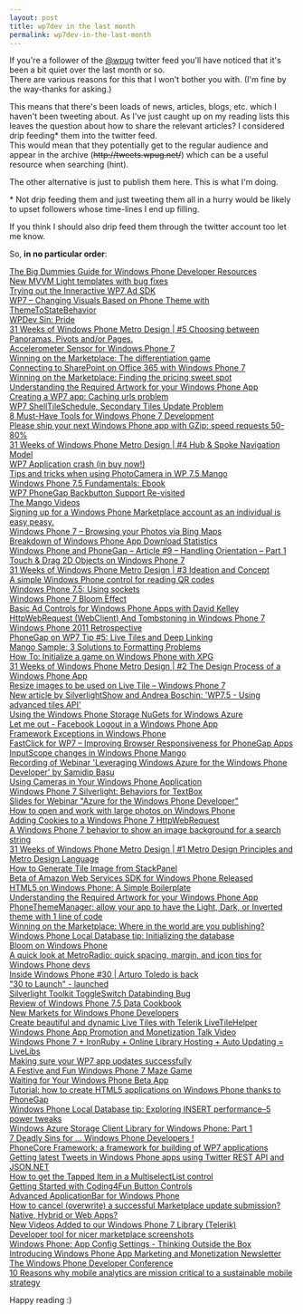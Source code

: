 ```yaml
---
layout: post
title: wp7dev in the last month
permalink: wp7dev-in-the-last-month
---
```


If you're a follower of the [@wpug](http://twitter.com/wpug) twitter feed you'll have noticed that it's been a bit quiet over the last month or so.  
There are various reasons for this that I won't bother you with. (I'm fine by the way-thanks for asking.)

This means that there's been loads of news, articles, blogs, etc. which I haven't been tweeting about. As I've just caught up on my reading lists this leaves the question about how to share the relevant articles? I considered drip feeding\* them into the twitter feed.  
This would mean that they potentially get to the regular audience and appear in the archive (~~http&#58;&#47;&#47;tweets.wpug.net/~~) which can be a useful resource when searching (hint).

The other alternative is just to publish them here. This is what I'm doing.

\* Not drip feeding them and just tweeting them all in a hurry would be likely to upset followers whose time-lines I end up filling.

If you think I should also drip feed them through the twitter account too let me know.

So, **in no particular order**:

[The Big Dummies Guide for Windows Phone Developer Resources](http://weblogs.asp.net/bsimser/archive/2012/01/29/the-big-dummies-guide-for-windows-phone-developer-resources.aspx)  
[New MVVM Light templates with bug fixes](http://blog.galasoft.ch/archive/2012/01/02/new-mvvm-light-templates-with-bug-fixes.aspx)  
[Trying out the Inneractive WP7 Ad SDK](http://socialebola.wordpress.com/2012/01/26/trying-out-the-inneractive-wp7-ad-sdk/)  
[WP7 – Changing Visuals Based on Phone Theme with ThemeToStateBehavior](http://dotneteers.net/blogs/vbandi/archive/2012/01/29/wp7-changing-visuals-based-on-phone-theme-with-themetostatebehavior.aspx)  
[WPDev Sin: Pride](http://samidipbasu.com/2012/01/30/wpdev-sin-pride/)  
[31 Weeks of Windows Phone Metro Design | #5 Choosing between Panoramas, Pivots and/or Pages.](http://ux.artu.tv/?p=234)  
[Accelerometer Sensor for Windows Phone 7](http://blogs.microsoft.co.il/blogs/shair/archive/2012/01/28/accelerometer-sensor-for-windows-phone-7.aspx)  
[Winning on the Marketplace: The differentiation game](http://blogs.msdn.com/b/cdnmobiledevs/archive/2012/01/30/winning-on-the-marketplace-the-differentiation-game.aspx)  
[Connecting to SharePoint on Office 365 with Windows Phone 7](http://garfoot.com/blog/2012/01/connecting-to-sharepoint-on-office-365-with-windows-phone-7/)  
[Winning on the Marketplace: Finding the pricing sweet spot](http://blogs.msdn.com/b/cdnmobiledevs/archive/2012/01/26/winning-on-the-marketplace-finding-the-pricing-sweet-spot.aspx)  
[Understanding the Required Artwork for your Windows Phone App](http://davebost.com/blog/2012/01/26/understanding-the-required-artwork-for-your-windows-phone-app/)  
[Creating a WP7 app: Caching urls problem](https://timdams.wordpress.com/2011/06/17/creating-a-wp-7-app-caching-urls/)  
[WP7 ShellTileSchedule, Secondary Tiles Update Problem](http://maintrick.blogspot.com/2012/01/wp7-shelltileschedule-secondary-tiles.html)  
[8 Must-Have Tools for Windows Phone 7 Development](http://www.diaryofaninja.com/blog/2012/01/23/8-musthave-tools-for-windows-phone-7-development)  
[Please ship your next Windows Phone app with GZip: speed requests 50-80%](http://www.jeff.wilcox.name/2012/01/windows-phone-gzip-support-by-morten/)  
[31 Weeks of Windows Phone Metro Design | #4 Hub & Spoke Navigation Model](http://ux.artu.tv/?p=220)  
[WP7 Application crash (in buy now!)](http://wieser-software.blogspot.com/2012/01/wp7-application-crash-in-buy-now.html)  
[Tips and tricks when using PhotoCamera in WP 7.5 Mango](http://creatingapps.telekomaustria.com/tips-and-tricks-when-using-photocamera-in-windows-phone-7-5-mango.html)  
[Windows Phone 7.5 Fundamentals: Ebook](http://www.silverlightshow.net/book/Windows-Phone-7.5-Fundamentals-Ebook.aspx)  
[WP7 PhoneGap Backbutton Support Re-visited](http://www.scottlogic.co.uk/blog/colin/2012/01/wp7-phonegap-backbutton-support-re-visited/)  
[The Mango Videos](http://channel9.msdn.com/series/The-Mango-Videos)  
[Signing up for a Windows Phone Marketplace account as an individual is easy peasy.](http://blogs.msdn.com/b/cdnmobiledevs/archive/2012/01/18/signing-up-for-a-windows-phone-marketplace-account-as-an-individual-is-easy-peasy.aspx)  
[Windows Phone 7 – Browsing your Photos via Bing Maps](http://www.scottlogic.co.uk/blog/colin/2012/01/windows-phone-7-browsing-your-photos-via-bing-maps/)  
[Breakdown of Windows Phone App Download Statistics](http://kodierer.blogspot.com/2012/01/breakdown-of-windows-phone-app-download.html)  
[Windows Phone and PhoneGap – Article #9 – Handling Orientation – Part 1](http://windowsphonerocks.com/windows-phone-and-phonegap-article-9-handling-orientation-part-1/)  
[Touch & Drag 2D Objects on Windows Phone 7](http://scionwest.net/2012/01/touch-drag-2d-objects-on-windows-phone-7/)  
[31 Weeks of Windows Phone Metro Design | #3 Ideation and Concept](http://ux.artu.tv/?p=206)  
[A simple Windows Phone control for reading QR codes](http://www.jeff.wilcox.name/2012/01/wpqr-control/)  
[Windows Phone 7.5: Using sockets](http://www.silverlightshow.net/items/Windows-Phone-7.5-Using-sockets.aspx)  
[Windows Phone 7 Bloom Effect](http://scionwest.net/2012/01/windows-phone-7-bloom-effect/)  
[Basic Ad Controls for Windows Phone Apps with David Kelley](http://www.silverlightshow.net/news/Basic-Ad-Controls-for-Windows-Phone-Apps-with-David-Kelley.aspx)  
[HttpWebRequest (WebClient) And Tombstoning in Windows Phone 7](http://www.designersilverlight.com/2012/01/11/httpwebrequest-webclient-and-tombstoning-in-windows-phone-7/)  
[Windows Phone 2011 Retrospective](http://windowsteamblog.com/windows_phone/b/wpdev/archive/2012/01/11/windows-phone-2011-retrospective.aspx)  
[PhoneGap on WP7 Tip #5: Live Tiles and Deep Linking](http://blogs.msdn.com/b/glengordon/archive/2012/01/10/phonegap-on-wp7-tip-5-live-tiles-and-deep-linking.aspx)  
[Mango Sample: 3 Solutions to Formatting Problems](http://blog.jerrynixon.com/2012/01/mango-sample-3-solutions-to-formatting.html)  
[How To: Initialize a game on Windows Phone with XPG](http://www.codeproject.com/Articles/311665/How-To-Initialize-a-game-on-Windows-Phone-with-XPG)  
[31 Weeks of Windows Phone Metro Design | #2 The Design Process of a Windows Phone App](http://ux.artu.tv/?p=192)  
[Resize images to be used on Live Tile – Windows Phone 7](http://depblog.weblogs.us/2012/01/09/resize-images-to-be-used-on-live-tile-windows-phone-7/)  
[New article by SilverlightShow and Andrea Boschin: 'WP7.5 - Using advanced tiles API'](http://www.silverlightshow.net/news/New-article-by-SilverlightShow-and-Andrea-Boschin-WP7.5-Using-advanced-tiles-API.aspx)  
[Using the Windows Phone Storage NuGets for Windows Azure](http://channel9.msdn.com/posts/Using-the-Windows-Phone-Storage-NuGets-for-Windows-Azure)  
[Let me out - Facebook Logout in a Windows Phone App](http://kodierer.blogspot.com/2012/01/let-me-out-facebook-logout-in-windows.html)  
[Framework Exceptions in Windows Phone](http://nicksnettravels.builttoroam.com/post/2012/01/06/Framework-Exceptions-in-Windows-Phone.aspx)  
[FastClick for WP7 – Improving Browser Responsiveness for PhoneGap Apps](http://www.scottlogic.co.uk/blog/colin/2012/01/fastclick-for-wp7-improving-browser-responsiveness-for-phonegap-apps/)  
[InputScope changes in Windows Phone Mango](http://blogs.msdn.com/b/devfish/archive/2012/01/05/inputscope-changes-in-windows-phone-mango.aspx)  
[Recording of Webinar 'Leveraging Windows Azure for the Windows Phone Developer' by Samidip Basu](http://www.silverlightshow.net/video/Webinar-Azure-for-WP7-Devs.aspx)  
[Using Cameras in Your Windows Phone Application](http://msdn.microsoft.com/en-us/magazine/hh708750.aspx)  
[Windows Phone 7 Silverlight: Behaviors for TextBox](http://outcoldman.ru/en/blog/show/308)  
[Slides for Webinar "Azure for the Windows Phone Developer"](http://www.silverlightshow.net/news/Check-out-the-Slides-for-Tomorrow-s-Webinar-Azure-for-the-Windows-Phone-Developer.aspx)  
[How to open and work with large photos on Windows Phone](http://igrali.wordpress.com/2012/01/03/how-to-open-and-work-with-large-photos-on-windows-phone/)  
[Adding Cookies to a Windows Phone 7 HttpWebRequest](http://www.designersilverlight.com/2012/01/02/adding-cookies-to-a-windows-phone-7-httpwebrequest/)  
[A Windows Phone 7 behavior to show an image background for a search string](http://dotnetbyexample.blogspot.com/2011/12/windows-phone-7-behavior-to-show-image.html)  
[31 Weeks of Windows Phone Metro Design | #1 Metro Design Principles and Metro Design Language](http://ux.artu.tv/?p=179)  
[How to Generate Tile Image from StackPanel](http://myprogrammingdial.blogspot.com/2011/12/how-to-generate-tile-image-from.html)  
[Beta of Amazon Web Services SDK for Windows Phone Released](http://www.ubelly.com/2012/01/beta-of-amazon-web-services-sdk-for-windows-phone-released/)  
[HTML5 on Windows Phone: A Simple Boilerplate](http://robtiffany.com/html5/html5-on-windows-phone-a-simple-boilerplate)  
[Understanding the Required Artwork for your Windows Phone App](http://davebost.com/blog/2012/01/26/understanding-the-required-artwork-for-your-windows-phone-app/)  
[PhoneThemeManager: allow your app to have the Light, Dark, or Inverted theme with 1 line of code](http://www.jeff.wilcox.name/2012/01/phonethememanager/)  
[Winning on the Marketplace: Where in the world are you publishing?](http://blogs.msdn.com/b/cdndevs/archive/2012/01/23/winning-on-the-marketplace-where-in-the-world-are-you-publishing.aspx)  
[Windows Phone Local Database tip: Initializing the database](http://erikej.blogspot.com/2012/01/windows-phone-local-database-tip.html)  
[Bloom on Windows Phone](http://blogs.msdn.com/b/shawnhar/archive/2012/01/19/bloom-on-windows-phone.aspx)  
[A quick look at MetroRadio: quick spacing, margin, and icon tips for Windows Phone devs](http://www.jeff.wilcox.name/2012/01/metroradio-design/)  
[Inside Windows Phone #30 | Arturo Toledo is back](http://channel9.msdn.com/Shows/Inside+Windows+Phone/Inside-Windows-Phone-30--Arturo-Toledo-is-back)  
["30 to Launch" - launched](http://www.30tolaunch.com/Home/Index)  
[Silverlight Toolkit ToggleSwitch Databinding Bug](http://mobileworld.appamundi.com/blogs/andywigley/archive/2012/01/18/silverlight-toolkit-toggleswitch-databinding-bug.aspx)  
[Review of Windows Phone 7.5 Data Cookbook](http://mobileworld.appamundi.com/blogs/petevickers/archive/2012/01/24/review-of-windows-phone-7-5-data-cookbook.aspx)  
[New Markets for Windows Phone Developers](http://windowsteamblog.com/windows_phone/b/wpdev/archive/2012/01/05/new-markets-for-windows-phone-developers.aspx)  
[Create beautiful and dynamic Live Tiles with Telerik LiveTileHelper](http://www.silverlightshow.net/news/Create-beautiful-and-dynamic-Live-Tiles-with-Telerik-LiveTileHelper.aspx)  
[Windows Phone App Promotion and Monetization Talk Video](http://blog.adduplex.com/2011/12/windows-phone-app-promotion-and.html)  
[Windows Phone 7 + IronRuby + Online Library Hosting + Auto Updating = LiveLibs](http://dotnet.dzone.com/news/windows-phone-7-ironruby)  
[Making sure your WP7 app updates successfully](http://www.munkiisoft.com/blog/archive/2011/12/22/making-sure-your-wp7-app-updates-successfully.aspx)  
[A Festive and Fun Windows Phone 7 Maze Game](http://www.scottlogic.co.uk/blog/colin/2011/12/a-festive-and-fun-windows-phone-7-maze-game/)  
[Waiting for Your Windows Phone Beta App](http://blogs.msdn.com/b/andypennell/archive/2011/12/30/waiting-for-your-windows-phone-beta-app.aspx)  
[Tutorial: how to create HTML5 applications on Windows Phone thanks to PhoneGap](http://blogs.msdn.com/b/davrous/archive/2011/12/23/tutorial-how-to-create-html5-applications-on-windows-phone-thanks-to-phonegap.aspx)  
[Windows Phone Local Database tip: Exploring INSERT performance–5 power tweaks](http://erikej.blogspot.com/2011/12/windows-phone-local-database-tip.html)  
[Windows Azure Storage Client Library for Windows Phone: Part 1](http://mobile.dzone.com/articles/windows-azure-storage-client)  
[7 Deadly Sins for … Windows Phone Developers !](http://samidipbasu.com/2012/01/29/7-deadly-sins-for-wpdev/)  
[PhoneCore Framework: a framework for building of WP7 applications](http://phonecore.codeplex.com/)  
[Getting latest Tweets in Windows Phone apps using Twitter REST API and JSON.NET](http://windowsphonegeek.com/articles/Getting-latest-Tweets-in-Windows-Phone-apps-using-Twitter-REST-API-and-JSON-NET)  
[How to get the Tapped Item in a MultiselectList control](http://windowsphonegeek.com/articles/How-to-get-the-Tapped-Item-in-a-MultiselectList-control)  
[Getting Started with Coding4Fun Button Controls](http://windowsphonegeek.com/articles/Getting-Started-with-Coding4Fun-Button-Controls)  
[Advanced ApplicationBar for Windows Phone](http://windowsphonegeek.com/articles/Advanced-ApplicationBar-for-Windows-Phone)  
[How to cancel (overwrite) a successful Marketplace update submission?](http://mark.mymonster.nl/2012/01/07/how-to-cancel-overwrite-a-successful-marketplace-update-submission)  
[Native, Hybrid or Web Apps?](http://buildmobile.com/native-hybrid-or-web-apps/)  
[New Videos Added to our Windows Phone 7 Library (Telerik)](http://blogs.telerik.com/blogs/posts/12-01-12/new-videos-added-to-our-windows-phone-7-library.aspx)  
[Developer tool for nicer marketplace screenshots](http://socialebola.wordpress.com/2012/01/18/developer-tool-for-nicer-marketplace-screenshots/)  
[Windows Phone: App Config Settings - Thinking Outside the Box](http://www.geoffhudik.com/tech/2012/1/26/windows-phone-app-config-settings-thinking-outside-the-box.html)  
[Introducing Windows Phone App Marketing and Monetization Newsletter](http://blog.adduplex.com/2012/01/introducing-windows-phone-app-marketing.html)  
[The Windows Phone Developer Conference](http://www.wpdevcon.net/)  
[10 Reasons why mobile analytics are mission critical to a sustainable mobile strategy](http://mobithinking.com/webtrends-mobile-anlytics-interview)

Happy reading :)
